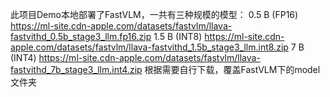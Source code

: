 此项目Demo本地部署了FastVLM，一共有三种规模的模型：
0.5 B (FP16)
https://ml-site.cdn-apple.com/datasets/fastvlm/llava-fastvithd_0.5b_stage3_llm.fp16.zip
1.5 B (INT8)
https://ml-site.cdn-apple.com/datasets/fastvlm/llava-fastvithd_1.5b_stage3_llm.int8.zip
7 B (INT4)
https://ml-site.cdn-apple.com/datasets/fastvlm/llava-fastvithd_7b_stage3_llm.int4.zip
根据需要自行下载，覆盖FastVLM下的model文件夹
